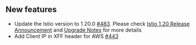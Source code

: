 
## New features

- Update the Istio version to 1.20.0 [#483](https://github.com/kyma-project/istio/pull/483). Please check [Istio 1.20 Release Announcement](https://istio.io/latest/news/releases/1.20.x/announcing-1.20/) and [Upgrade Notes](https://istio.io/latest/news/releases/1.20.x/announcing-1.20/upgrade-notes/) for more details
- Add Client IP in XFF header for AWS [#443](https://github.com/kyma-project/istio/pull/443)
